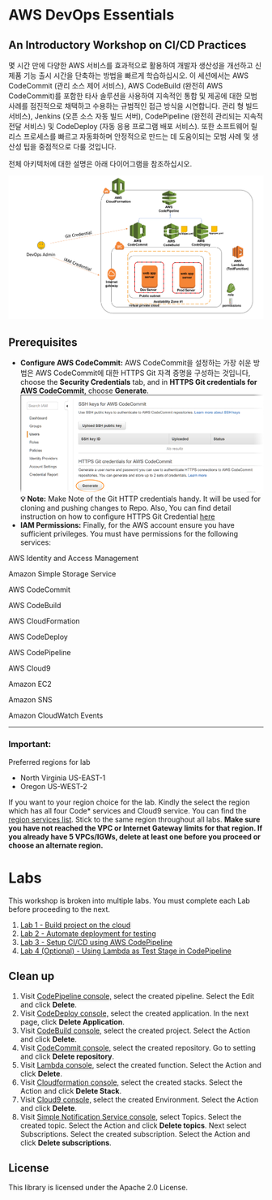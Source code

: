 # AWS DevOps Essentials

## An Introductory Workshop on CI/CD Practices

몇 시간 만에 다양한 AWS 서비스를 효과적으로 활용하여 개발자 생산성을 개선하고 신제품 기능 출시 시간을 단축하는 방법을 빠르게 학습하십시오. 이 세션에서는 AWS CodeCommit (관리 소스 제어 서비스), AWS CodeBuild (완전히 AWS CodeCommit)를 포함한 타사 솔루션을 사용하여 지속적인 통합 및 제공에 대한 모범 사례를 점진적으로 채택하고 수용하는 규범적인 접근 방식을 시연합니다. 관리 형 빌드 서비스), Jenkins (오픈 소스 자동 빌드 서버), CodePipeline (완전히 관리되는 지속적 전달 서비스) 및 CodeDeploy (자동 응용 프로그램 배포 서비스). 또한 소프트웨어 릴리스 프로세스를 빠르고 자동화하며 안정적으로 만드는 데 도움이되는 모범 사례 및 생산성 팁을 중점적으로 다룰 것입니다.

전체 아키텍처에 대한 설명은 아래 다이어그램을 참조하십시오.

![DevOps Workshop Architecture](img/CICD_DevOps_Demo.png)

## Prerequisites

* **Configure AWS CodeCommit:**  AWS CodeCommit을 설정하는 가장 쉬운 방법은 AWS CodeCommit에 대한 HTTPS Git 자격 증명을 구성하는 것입니다, choose the **Security Credentials** tab, and in **HTTPS Git credentials for AWS CodeCommit**, choose **Generate**. ![HTTPS Git Credential](./img/codecommit-iam-gc1.png)
        **💡 Note:** Make Note of the Git HTTP credentials handy. It will be used for cloning and pushing changes to Repo.
          Also, You can find detail instruction on how to configure HTTPS Git Credential [here](https://docs.aws.amazon.com/codecommit/latest/userguide/setting-up-gc.html)
* **IAM Permissions:** Finally, for the AWS account ensure you have sufficient privileges. You must have permissions for the following services:

AWS Identity and Access Management

Amazon Simple Storage Service

AWS CodeCommit

AWS CodeBuild

AWS CloudFormation

AWS CodeDeploy

AWS CodePipeline

AWS Cloud9

Amazon EC2

Amazon SNS

Amazon CloudWatch Events

***

### **Important:**
Preferred regions for lab
- North Virginia US-EAST-1
- Oregon US-WEST-2

If you want to your region choice for the lab. Kindly the select the region which has all four Code* services and Cloud9 service. You can find the [region services list](https://aws.amazon.com/about-aws/global-infrastructure/regional-product-services/). Stick to the same region throughout all labs. 
**Make sure you have not reached the VPC or Internet Gateway limits for that region. If you already have 5 VPCs/IGWs, delete at least one before you proceed or choose an alternate region.** 

# Labs
This workshop is broken into multiple labs. You must complete each Lab before proceeding to the next.

1. [Lab 1 - Build project on the cloud](1_Lab1.md) 
2. [Lab 2 - Automate deployment for testing](2_Lab2.md)
3. [Lab 3 - Setup CI/CD using AWS CodePipeline](3_Lab3.md)
4. [Lab 4 (Optional) - Using Lambda as Test Stage in CodePipeline](4_Lab4.md)




## Clean up

1. Visit [CodePipeline console,](https://console.aws.amazon.com/codepipeline/home) select the created pipeline. Select the Edit and click **Delete**.
2. Visit [CodeDeploy console,](https://console.aws.amazon.com/codedeploy/home) select the created application. In the next page, click **Delete Application**.
3. Visit [CodeBuild console,](https://console.aws.amazon.com/codebuild/home) select the created project. Select the Action and click **Delete**.
4. Visit [CodeCommit console,](https://console.aws.amazon.com/codecommit/home) select the created repository. Go to setting and click **Delete repository**.
5. Visit [Lambda console,](https://console.aws.amazon.com/lambda/home) select the created function. Select the Action and click **Delete**.
6. Visit [Cloudformation console,](https://console.aws.amazon.com/cloudformation/home) select the created stacks. Select the Action and click **Delete Stack**.
7. Visit [Cloud9 console,](https://console.aws.amazon.com/cloud9/home) select the created Environment. Select the Action and click **Delete**.
8. Visit [Simple Notification Service console,](https://console.aws.amazon.com/sns/home) select Topics. Select the created topic.  Select the Action and click **Delete topics**. Next select Subscriptions. Select the created subscription. Select the Action and click **Delete subscriptions**.

## License

This library is licensed under the Apache 2.0 License. 
